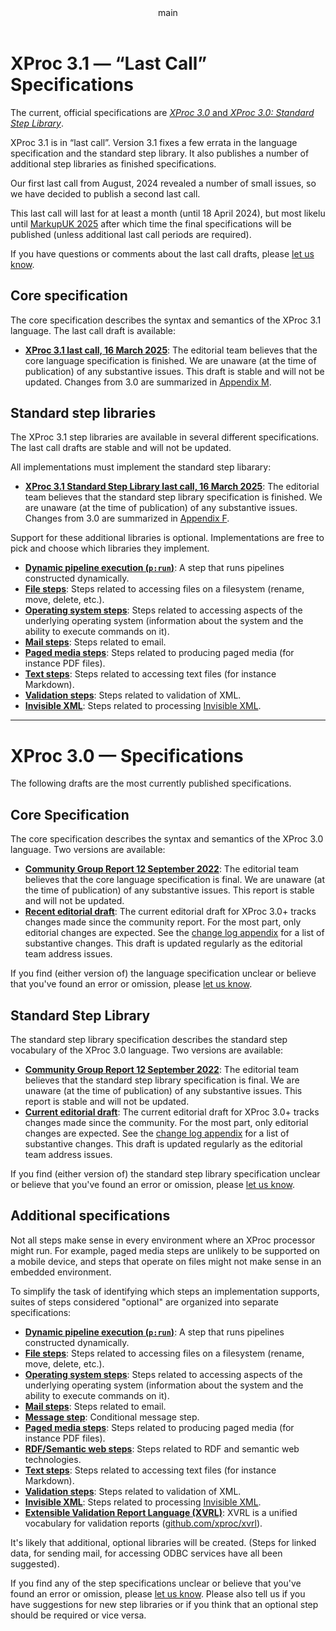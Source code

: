 <pubmeta>
<header>main</header>
<title>XProc - Specifications</title>
</pubmeta>

# XProc 3.1 — “Last Call” Specifications

The current, official specifications are [_XProc 3.0_ and _XProc 3.0: Standard Step Library_](#current).

XProc 3.1 is in “last call”. Version 3.1 fixes a few errata in the language
specification and the standard step library. It also publishes a number of additional step
libraries as finished specifications.

Our first last call from August, 2024 revealed a number of small issues, so we
have decided to publish a second last call.

This last call will last for at least a month (until 18 April 2024), but most likelu
until [MarkupUK 2025](https://markupuk.org/) after which
time the final specifications will be published (unless additional last call
periods are required).

If you have questions or comments about the last call drafts, please
[let us know](https://github.com/xproc/3.0-specification/issues).

## Core specification

The core specification describes the syntax and semantics of the XProc 3.1
language. The last call draft is available:

* **[XProc 3.1 last call, 16 March 2025](https://spec.xproc.org/lastcall-2025-03/head/xproc/)**: The
editorial team believes that the core language specification is finished. We are
unaware (at the time of publication) of any substantive issues. This draft is
stable and will not be updated. Changes from 3.0 are summarized in
[Appendix M](https://spec.xproc.org/lastcall-2025-03/head/xproc/#changelog).

## Standard step libraries

The XProc 3.1 step libraries are available in several different specifications. The
last call drafts are stable and will not be updated.

All implementations must implement the standard step libarary:

* **[XProc 3.1 Standard Step Library last call, 16 March 2025](https://spec.xproc.org/lastcall-2025-03/head/steps/)**: The editorial team believes that the standard step library specification is finished.
We are unaware (at the time of publication) of any substantive issues.
Changes from 3.0 are summarized in
[Appendix F](https://spec.xproc.org/lastcall-2025-03/head/steps/#changelog).

Support for these additional libraries is optional. Implementations are free to pick
and choose which libraries they implement.

* **[Dynamic pipeline execution (`p:run`)](https://spec.xproc.org/lastcall-2025-03/head/run/)**: A step that runs pipelines constructed dynamically.
* **[File steps](https://spec.xproc.org/lastcall-2025-03/head/file/)**: Steps related to accessing files on a filesystem (rename, move, delete, etc.).
* **[Operating system steps](https://spec.xproc.org/lastcall-2025-03/head/os/)**: Steps related to accessing aspects of the underlying operating system (information about the system and the ability to execute commands on it).
* **[Mail steps](https://spec.xproc.org/lastcall-2025-03/head/mail/)**: Steps related to email.
* **[Paged media steps](https://spec.xproc.org/lastcall-2025-03/head/paged-media/)**: Steps related to producing paged media (for instance PDF files).
* **[ Text steps](https://spec.xproc.org/lastcall-2025-03/head/text/)**: Steps related to accessing text files (for instance Markdown).
* **[ Validation steps](https://spec.xproc.org/lastcall-2025-03/head/validation/)**: Steps related to validation of XML.
* **[ Invisible XML](https://spec.xproc.org/lastcall-2025-03/head/ixml/)**: Steps related to processing [Invisible XML](https://invisiblexml.org/).

---

<a name="current"></a>
# XProc 3.0 — Specifications

The following drafts are the most currently published specifications.

## Core Specification

The core specification describes the syntax and semantics of the XProc&#160;3.0 language. Two versions are available:

* **[Community Group Report 12 September 2022](https://spec.xproc.org/3.0/xproc/)**: The editorial team believes that the core language specification is final. We are unaware (at the time of publication) of any substantive issues. This report is stable and will not be updated.
* **[Recent editorial draft](https://spec.xproc.org/master/head/xproc/)**: The current editorial draft for XProc 3.0+ tracks changes made since the community report. For the most part, only editorial changes are expected. See the [change log appendix](https://spec.xproc.org/master/head/xproc/#changelog) for a list of substantive changes. This draft is updated regularly as the editorial team address issues.

If you find (either version of) the language specification unclear or believe
that you've found an error or omission, please [let us know](https://github.com/xproc/3.0-specification/issues).


## Standard Step Library

The standard step library specification describes the standard step vocabulary of the XProc&#160;3.0 language. Two versions are available:

* **[Community Group Report 12 September 2022](https://spec.xproc.org/3.0/steps/)**: The editorial team believes that the standard step library specification is final. We are unaware (at the time of publication) of any substantive issues. This report is stable and will not be updated.
* **[Current editorial draft](https://spec.xproc.org/master/head/steps/)**: The current editorial draft for XProc 3.0+ tracks changes made since the community. For the most part, only editorial changes are expected. See the [change log appendix](https://spec.xproc.org/master/head/steps/#changelog) for a list of substantive changes. This draft is updated regularly as the editorial team address issues.

If you find (either version of) the standard step library specification unclear or believe
that you've found an error or omission, please [let us know](https://github.com/xproc/3.0-steps/issues).

## Additional specifications

Not all steps make sense in every environment where an XProc processor might run. For example, paged media steps are unlikely to be supported on a mobile device, and steps that operate on files might not make sense in an embedded environment.

To simplify the task of identifying which steps an implementation supports, suites of steps considered "optional" are organized into separate specifications:

* **[Dynamic pipeline execution (`p:run`)](https://spec.xproc.org/master/head/run/)**: A step that runs pipelines constructed dynamically.
* **[File steps](https://spec.xproc.org/master/head/file/)**: Steps related to accessing files on a filesystem (rename, move, delete, etc.).
* **[Operating system steps](https://spec.xproc.org/master/head/os/)**: Steps related to accessing aspects of the underlying operating system (information about the system and the ability to execute commands on it).
* **[Mail steps](https://spec.xproc.org/master/head/mail/)**: Steps related to email.
* **[Message step](https://spec.xproc.org/master/head/message/)**: Conditional message step.
* **[Paged media steps](https://spec.xproc.org/master/head/paged-media/)**: Steps related to producing paged media (for instance PDF files).
* **[RDF/Semantic web steps](https://spec.xproc.org/master/head/rdf/)**: Steps related to RDF and semantic web technologies.
* **[ Text steps](https://spec.xproc.org/master/head/text/)**: Steps related to accessing text files (for instance Markdown).
* **[ Validation steps](https://spec.xproc.org/master/head/validation/)**: Steps related to validation of XML.
* **[ Invisible XML](https://spec.xproc.org/master/head/ixml/)**: Steps related to processing [Invisible XML](https://invisiblexml.org/).
* **[Extensible Validation Report Language (XVRL)](https://spec.xproc.org/master/head/xvrl/)**: XVRL is a unified vocabulary for validation reports ([github.com/xproc/xvrl](github.com/xproc/xvrl)).



It's likely that additional, optional libraries will be created. (Steps for linked data, for sending mail, for accessing ODBC services have all been suggested).

If you find any of the step specifications unclear or believe that you've found an error or omission, please [let us know](https://github.com/xproc/3.0-steps/issues). Please also tell us if you have suggestions for new step libraries or if you think that an optional step should be required or vice versa.

